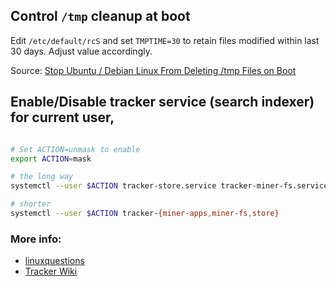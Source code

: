 ## Control `/tmp` cleanup at boot
Edit `/etc/default/rcS` and set `TMPTIME=30` to retain files modified within last 30 days.  Adjust value accordingly.

Source: [Stop Ubuntu / Debian Linux From Deleting /tmp Files on Boot](https://www.cyberciti.biz/faq/debian-ubuntu-removes-files-at-boot-time/)

## Enable/Disable tracker service (search indexer) for current user, 

```bash

# Set ACTION=unmask to enable
export ACTION=mask

# the long way
systemctl --user $ACTION tracker-store.service tracker-miner-fs.service tracker-miner-rss.service tracker-extract.service tracker-miner-apps.service tracker-writeback.service

# shorter
systemctl --user $ACTION tracker-{miner-apps,miner-fs,store}

```

### More info:

- [linuxquestions](https://www.linuxquestions.org/questions/ubuntu-63/how-to-disable-tracker-globally-in-ubuntu-20-04-a-4175678847/#post6146134)
- [Tracker Wiki](https://wiki.ubuntu.com/Tracker)
